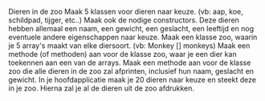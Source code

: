 Dieren in de zoo
Maak 5 klassen voor dieren naar keuze. (vb: aap, koe, schildpad, tijger, etc..) Maak ook de nodige constructors. 
Deze dieren hebben allemaal een naam, een gewicht, een geslacht, een leeftijd en nog eventuele andere eigenschappen naar keuze. 
Maak een klasse zoo, waarin je 5 array's maakt van elke diersoort. (vb: Monkey [] monkeys) 
Maak een methode (of methoden) aan voor de klasse zoo, waar je een dier kan toekennen aan een van de arrays. 
Maak een methode aan voor de klasse zoo die alle dieren in de zoo zal afprinten, inclusief hun naam, geslacht en gewicht. 
In je hoofdapplicatie maak je 20 dieren naar keuze en steekt deze in je zoo. Hierna zal je al de dieren uit de zoo afdrukken.
